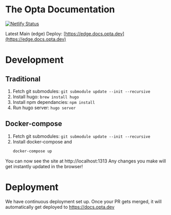 # The Opta Documentation
[![Netlify Status](https://api.netlify.com/api/v1/badges/35d23cca-0ff2-42cf-ba48-4f5b651c7255/deploy-status)](https://app.netlify.com/sites/opta-docs/deploys)

Latest Main (edge) Deploy: [https://edge.docs.opta.dev](https://edge.docs.opta.dev)

# Development

## Traditional

1. Fetch git submodules: `git submodule update --init --recursive`
1. Install hugo: `brew install hugo`
1. Install npm dependancies: `npm install`
1. Run hugo server: `hugo server`

## Docker-compose

1. Fetch git submodules: `git submodule update --init --recursive`
1. Install docker-compose and
    ```bash
    docker-compose up
    ```

You can now see the site at http://localhost:1313 Any changes you make will get instantly updated in the browser!

# Deployment
We have continuous deployment set up. Once your PR gets merged, it will automatically get deployed to https://docs.opta.dev
